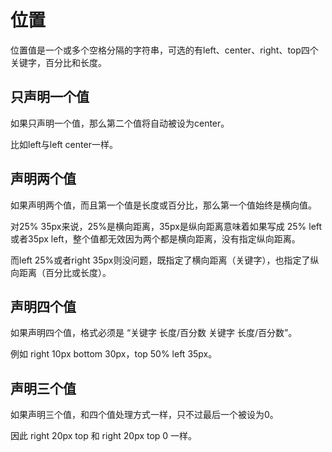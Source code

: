 # 位置
位置值是一个或多个空格分隔的字符串，可选的有left、center、right、top四个关键字，百分比和长度。

## 只声明一个值
如果只声明一个值，那么第二个值将自动被设为center。

比如left与left center一样。

## 声明两个值
如果声明两个值，而且第一个值是长度或百分比，那么第一个值始终是横向值。

对25% 35px来说，25%是横向距离，35px是纵向距离意味着如果写成 25% left或者35px left，整个值都无效因为两个都是横向距离，没有指定纵向距离。

而left 25%或者right 35px则没问题，既指定了横向距离（关键字），也指定了纵向距离（百分比或长度）。

## 声明四个值
如果声明四个值，格式必须是 “关键字 长度/百分数 关键字 长度/百分数”。

例如 right 10px bottom 30px，top 50% left 35px。

## 声明三个值
如果声明三个值，和四个值处理方式一样，只不过最后一个被设为0。

因此 right 20px top 和 right 20px top 0 一样。